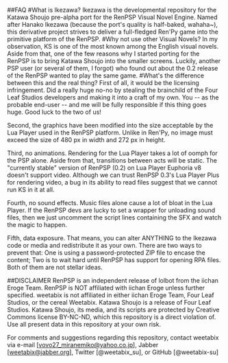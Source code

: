 ##FAQ
#What is Ikezawa?
Ikezawa is the developmental repository for the Katawa Shoujo pre-alpha port for the RenPSP Visual Novel Engine. Named after Hanako Ikezawa (because the port's quality is half-baked, wahaha~), this derivative project strives to deliver a full-fledged Ren'Py game into the primitive platform of the RenPSP.
#Why not use other Visual Novels?
In my observation, KS is one of the most known among the English visual novels. Aside from that, one of the few reasons why I started porting for the RenPSP is to bring Katawa Shoujo into the smaller screens. Luckily, another PSP user (or several of them, I forgot) who found out about the 0.2 release of the RenPSP wanted to play the same game.
#What's the difference between this and the real thing?
First of all, it would be the licensing infringement. Did a really huge no-no by stealing the brainchild of the Four Leaf Studios developers and making it into a craft of my own. You -- as the probable end-user -- and me will be fully responsible if this thing goes huge. Good luck to the two of us!

Second, the graphics have been modified into the size acceptable by the Lua Player used in the RenPSP platform. Unlike in Ren'Py, no image must exceed the size of 480 px in width and 272 px in height.

Third, no animations. Rendering for the Lua Player takes a lot of oomph for the PSP alone. Aside from that, transitions between acts will be static. The "currently stable" version of RenPSP (0.2) on Lua Player Euphoria v8 doesn't support video. Although we can trust RenPSP 0.3's Lua Player Plus for rendering video, a bug in its ability to read files suggest that we cannot run KS in it at all.

Fourth, no sound effects. Music files alone cause a lot of bloat in the Lua Player. If the RenPSP devs are lucky to set a wrapper for unloading sound files, then we just uncomment the script lines containing the SFX and watch the magic to happen.

Fifth, data exposure. That means, you can alter ANYTHING to the Ikezawa code or media and redistribute it as your own. There are two ways to prevent that: One is using a password-protected ZIP file to encase the content; Two is to wait hard until RenPSP has support for opening RPA files. Both of them are not stellar ideas.

##DISCLAIMER
RenPSP is an independent release of lolbot from the iichan Eroge Team. RenPSP is NOT affiliated with iichan Eroge unless further specified. weetabix is not affiliated in either iichan Eroge Team, Four Leaf Studios, or the cereal Weetabix. Katawa Shoujo is a release of Four Leaf Studios. Katawa Shoujo, its media, and its scripts are protected by Creative Commons license BY-NC-ND, which this repository is a direct violation of. Use all present data in this repository at your own risk.

For comments and suggestions regarding this repository, contact weetabix via e-mail [vovo27_miranemiko@yahoo.co.jp], Jabber [weetabix@jabber.org], Twitter [@weetabix_su], or GitHub [@weetabix-su]